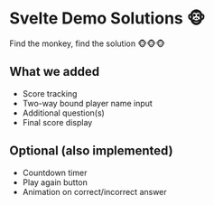 # Svelte Demo Solutions 🐵

Find the monkey, find the solution 🐵🐵🐵

## What we added

- Score tracking
- Two-way bound player name input
- Additional question(s)
- Final score display

## Optional (also implemented)

- Countdown timer
- Play again button
- Animation on correct/incorrect answer
